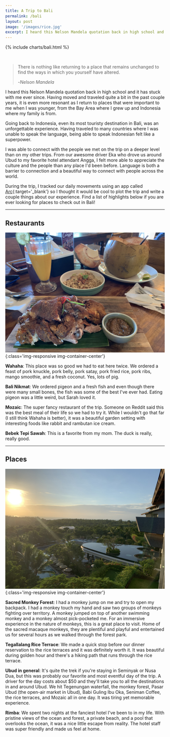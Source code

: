 ```yaml
---
title: A Trip to Bali
permalink: /bali
layout: post
image: '/images/rice.jpg'
excerpt: I heard this Nelson Mandela quotation back in high school and it has stuck with me ever since. Having moved and traveled quite a bit in the past couple years, it is even more resonant as I return to places that were important to me when I was younger, from the Bay Area where I grew up and Indonesia where my family is from. Going back to Indonesia, even its most touristy destination in Bali, was an unforgettable experience. Having traveled to many countries where I was unable to speak the language, being able to speak Indonesian felt like a superpower.
---
```

[](#map)
{% include charts/bali.html %}
<!-- [Click here to view a full screen map!](/map){:target='_blank'} -->
<br />

> There is nothing like returning to a place that remains unchanged to find the ways in which you yourself have altered.
>
> -*Nelson Mandela*

I heard this Nelson Mandela quotation back in high school and it has stuck with me ever since. Having moved and traveled quite a bit in the past couple years, it is even more resonant as I return to places that were important to me when I was younger, from the Bay Area where I grew up and Indonesia where my family is from.

Going back to Indonesia, even its most touristy destination in Bali, was an unforgettable experience. Having traveled to many countries where I was unable to speak the language, being able to speak Indonesian felt like a superpower.

I was able to connect with the people we met on the trip on a deeper level than on my other trips. From our awesome driver Eka who drove us around Ubud to my favorite hotel attendant Angga, I felt more able to appreciate the culture and the people than any place I'd been before. Language is both a barrier to connection and a beautiful way to connect with people across the world.

During the trip, I tracked our daily movements using an app called [Arc](https://www.bigpaua.com/arcapp){:target='_blank'} so I thought it would be cool to plot the trip and write a couple things about our experience. Find a list of highlights below if you are ever looking for places to check out in Bali!

<hr class='post-hr'/>

## Restaurants

![](/images/knuckle.jpg){:class='img-responsive img-container-center'}

**Wahaha**: This place was so good we had to eat here twice. We ordered a feast of pork knuckle, pork belly, pork satay, pork fried rice, pork ribs, mango smoothie, and a fresh coconut. Yes, lots of pig.

**Bali Nikmat**: We ordered pigeon and a fresh fish and even though there were many small bones, the fish was some of the best I've ever had. Eating pigeon was a little weird, but Sarah loved it.

**Mozaic**: The super fancy restaurant of the trip. Someone on Reddit said this was the best meal of their life so we had to try it. While I wouldn't go that far (I still think Wahaha is better), it was a beautiful garden setting with interesting foods like rabbit and rambutan ice cream.

**Bebek Tepi Sawah**: This is a favorite from my mom. The duck is really, really good.

<hr class='post-hr'/>

## Places

![](/images/rimba.jpg){:class='img-responsive img-container-center'}

**Sacred Monkey Forest**: I had a monkey jump on me and try to open my backpack. I had a monkey touch my hand and saw two groups of monkeys fighting over territory. A monkey jumped on top of another swimming monkey and a monkey almost pick-pocketed me. For an immersive experience in the nature of monkeys, this is a great place to visit. Home of the sacred macaque monkeys, they are plentiful and playful and entertained us for several hours as we walked through the forest park.

**Tegallalang Rice Terrace**: We made a quick stop before our dinner reservation to the rice terraces and it was definitely worth it. It was beautiful during golden hour and there's a hiking path that runs through the rice terrace.

**Ubud in general**: It's quite the trek if you're staying in Seminyak or Nusa Dua, but this was probably our favorite and most eventful day of the trip. A driver for the day costs about $50 and they'll take you to all the destinations in and around Ubud. We hit Tegenungan waterfall, the monkey forest, Pasar Ubud (the open-air market in Ubud), Babi Guling Ibu Oka, Seniman Coffee, the rice terraces, and Mozaic all in one day. It was tiring yet memorable experience.

**Rimba**: We spent two nights at the fanciest hotel I've been to in my life. With pristine views of the ocean and forest, a private beach, and a pool that overlooks the ocean, it was a nice little escape from reality. The hotel staff was super friendly and made us feel at home.